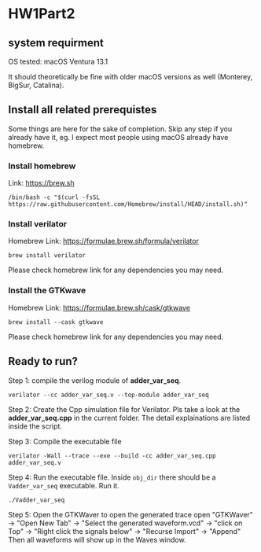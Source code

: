 # HW1Part2
## system requirment
OS tested: macOS Ventura 13.1

It should theoretically be fine with older macOS versions as well (Monterey, BigSur, Catalina).

## Install all related prerequistes
Some things are here for the sake of completion. Skip any step if you already have it, eg. I expect most people using macOS already have homebrew.

### Install homebrew
Link: https://brew.sh
```
/bin/bash -c "$(curl -fsSL https://raw.githubusercontent.com/Homebrew/install/HEAD/install.sh)"
```

### Install verilator
Homebrew Link: https://formulae.brew.sh/formula/verilator
```
brew install verilator
```
Please check homebrew link for any dependencies you may need. 


### Install the GTKwave
Homebrew Link: https://formulae.brew.sh/cask/gtkwave
```
brew install --cask gtkwave
```
Please check homebrew link for any dependencies you may need. 


## Ready to run?
Step 1: compile the verilog module of **adder_var_seq**. 
```
verilator --cc adder_var_seq.v --top-module adder_var_seq
```

Step 2: Create the Cpp simulation file for Verilator. Pls take a look at the **adder_var_seq.cpp** in the current folder. The detail explainations are listed inside the script.


Step 3: Compile the executable file
```
verilator -Wall --trace --exe --build -cc adder_var_seq.cpp adder_var_seq.v
```

Step 4: Run the executable file.
Inside `obj_dir` there should be a `Vadder_var_seq` executable. Run it. 
```
./Vadder_var_seq
```

Step 5: Open the GTKWaver to open the generated trace
open "GTKWaver" -> "Open New Tab" -> "Select the generated waveform.vcd" -> "click on Top" -> "Right click the signals below" -> "Recurse Import" -> "Append" 
Then all waveforms will show up in the Waves window.

